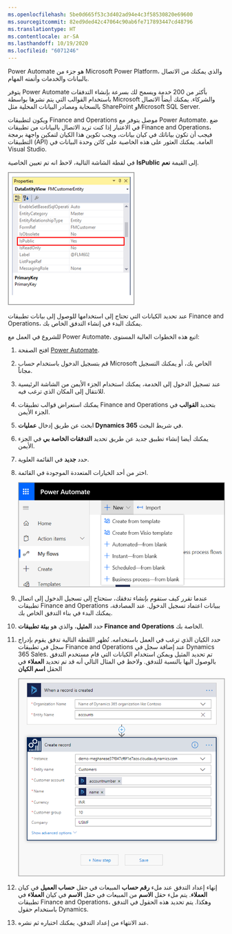 ```yaml
---
ms.openlocfilehash: 5be0d665f53c3d402ad94e4c3f58530820e69600
ms.sourcegitcommit: 82ed9ded42c47064c90ab6fe717893447cd48796
ms.translationtype: HT
ms.contentlocale: ar-SA
ms.lasthandoff: 10/19/2020
ms.locfileid: "6071246"
---
```

Power Automate هو جزء من Microsoft Power Platform، والذي يمكنك من الاتصال بالبيانات والخدمات وأتمته المهام. 

يتوفر Power Automate بأكثر من 200 خدمة ويسمح لك بسرعة بإنشاء التدفقات باستخدام القوالب التي يتم نشرها بواسطة Microsoft والشركاء. يمكنك أيضاً الاتصال بالسحابة ومصادر البيانات المحلية مثل SharePoint وMicrosoft SQL Server.

ويكون لتطبيقات Finance and Operations موصل يتوفر مع Power Automate. ضع في الاعتبار إذا كنت تريد الاتصال بالبيانات من تطبيقات Finance and Operations، فيجب أن تكون بياناتك في كيان بيانات، ويجب تكوين هذا الكيان لتمكين واجهة برمجة التطبيقات (API) العامة. يمكنك العثور على هذه الخاصية على كائن وحدة البيانات في Visual Studio.

في لقطة الشاشة التالية، لاحظ انه تم تعيين الخاصية **IsPublic** إلى القيمة **نعم**. 

![توضح هذه الصورة كيفية التحقق من أن طريقة عرض كيان البيانات هي "عام".](../media/properties.png)

عند تحديد الكيانات التي تحتاج إلى استخدامها للوصول إلى بيانات تطبيقات Finance and Operations، يمكنك البدء في إنشاء التدفق الخاص بك.

للشروع في العمل مع Power Automate، اتبع هذه الخطوات العالية المستوى:

1.  افتح الصفحة [Power Automate](https://flow.microsoft.com/?azure-portal=true).
2.  قم بتسجيل الدخول باستخدام حساب Microsoft الخاص بك، أو يمكنك التسجيل مجاناً.
3.  عند تسجيل الدخول إلى الخدمة، يمكنك استخدام الجزء الأيمن من الشاشة الرئيسية للانتقال إلى المكان الذي ترغب فيه.
4.  يمكنك استعراض قوالب تطبيقات Finance and Operations بتحديد **القوالب** في الجزء الأيمن.
5.  ابحث عن طريق إدخال **عمليات Dynamics 365** في شريط البحث.
6.  يمكنك أيضا إنشاء تطبيق جديد عن طريق تحديد **التدفقات الخاصة بي** في الجزء الأيمن.
7.  حدد **جديد** في القائمة العلوية.
8.  اختر من أحد الخيارات المتعددة الموجودة في القائمة.

    ![توضح هذه الصورة كيفية إنشاء تطبيق جديد في القسم التدفقات الخاصة بي.](../media/flow-new-button.png) 
9.  عندما تقرر كيف ستقوم بإنشاء تدفقك، ستحتاج إلى تسجيل الدخول إلى اتصال تطبيقات Finance and Operations ببيانات اعتماد تسجيل الدخول. عند المصادقة، يمكنك البدء في بناء التدفق الخاص بك.
10. حدد **المثيل**، والذي هو **بيئة تطبيقات Finance and Operations** الخاصة بك.
11. حدد الكيان الذي ترغب في العمل باستخدامه. تُظهر اللقطة التالية تدفق يقوم بإدراج سجل في تطبيقات Finance and Operations عند إضافة سجل في Dynamics 365 Sales. تم تحديد المثيل ويمكن استخدام الكيانات التي قام مستخدم التدفق بالوصول اليها بالنسبة للتدفق. ولاحظ في المثال التالي أنه قد تم تحديد **العملاء** في الحقل **اسم الكيان**

    ![توضح هذه الصورة كيفية بدء إنشاء تدفق بواسطة ربطها ببيئة تطبيقات Finance and Operations.](../media/flow-entity.png) 
12. إنهاء إعداد التدفق عند ملء **رقم حساب** المبيعات في حقل **حساب العميل** في كيان **العملاء**. يتم ملء حقل **الاسم** من المبيعات في حقل **الاسم** في كيان **العملاء** في تطبيقات Finance and Operations، وهكذا. يتم تحديد هذه الحقول في التدفق باستخدام حقول Dynamics.
13. عند الانتهاء من إعداد التدفق، يمكنك اختباره ثم نشره.
